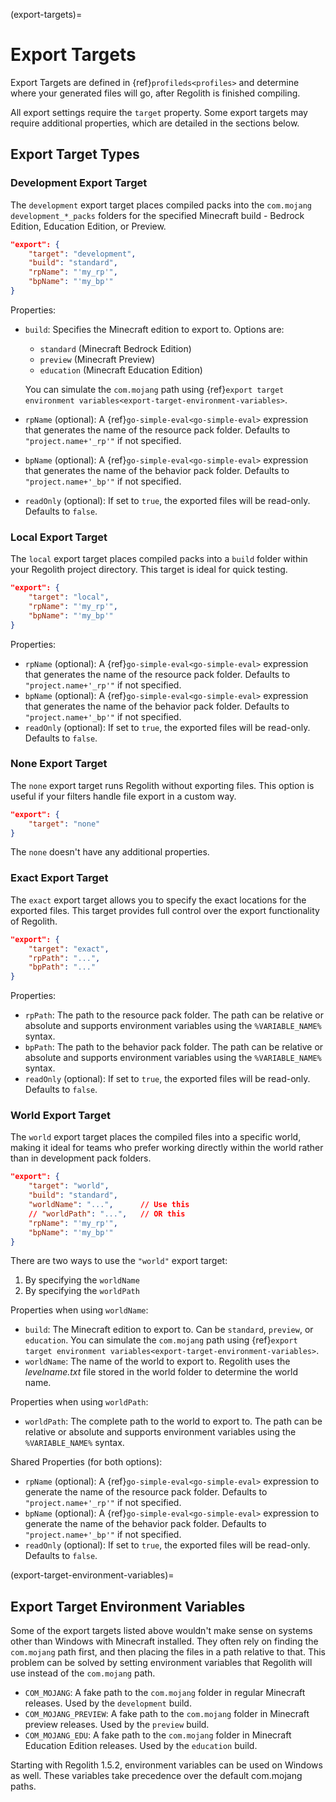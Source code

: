 (export-targets)=
# Export Targets
Export Targets are defined in {ref}`profileds<profiles>` and determine where your generated files will go, after Regolith is finished compiling.

All export settings require the `target` property. Some export targets may require additional properties, which are detailed in the sections below.

## Export Target Types
### Development Export Target
The `development` export target places compiled packs into the `com.mojang` `development_*_packs` folders for the specified Minecraft build - Bedrock Edition, Education Edition, or Preview.

```json
"export": {
    "target": "development",
    "build": "standard",
    "rpName": "'my_rp'",
    "bpName": "'my_bp'"
}
```
Properties:
- `build`: Specifies the Minecraft edition to export to. Options are:
  - `standard` (Minecraft Bedrock Edition)
  - `preview` (Minecraft Preview)
  - `education` (Minecraft Education Edition)

  You can simulate the `com.mojang` path using {ref}`export target environment variables<export-target-environment-variables>`.
- `rpName` (optional): A {ref}`go-simple-eval<go-simple-eval>` expression that generates the name of the resource pack folder. Defaults to `"project.name+'_rp'"` if not specified.
- `bpName` (optional): A {ref}`go-simple-eval<go-simple-eval>` expression that generates the name of the behavior pack folder. Defaults to `"project.name+'_bp'"` if not specified.
- `readOnly` (optional): If set to `true`, the exported files will be read-only. Defaults to `false`.

### Local Export Target
The `local` export target  places compiled packs into a `build` folder within your Regolith project directory. This target is ideal for quick testing.

```json
"export": {
    "target": "local",
    "rpName": "'my_rp'",
    "bpName": "'my_bp'"
}
```

Properties:
- `rpName` (optional): A {ref}`go-simple-eval<go-simple-eval>` expression that generates the name of the resource pack folder. Defaults to `"project.name+'_rp'"` if not specified.
- `bpName` (optional): A {ref}`go-simple-eval<go-simple-eval>` expression that generates the name of the behavior pack folder. Defaults to `"project.name+'_bp'"` if not specified.
- `readOnly` (optional): If set to `true`, the exported files will be read-only. Defaults to `false`.

### None Export Target
The `none` export target runs Regolith without exporting files. This option is useful if your filters handle file export in a custom way.

```json
"export": {
    "target": "none"
}
```
The `none` doesn't have any additional properties.

### Exact Export Target
The `exact` export target  allows you to specify the exact locations for the exported files. This target provides full control over the export functionality of Regolith.

```json
"export": {
    "target": "exact",
    "rpPath": "...",
    "bpPath": "..."
}
```

Properties:
- `rpPath`: The path to the resource pack folder. The path can be relative or absolute and supports environment variables using the `%VARIABLE_NAME%` syntax.
- `bpPath`: The path to the behavior pack folder. The path can be relative or absolute and supports environment variables using the `%VARIABLE_NAME%` syntax.
- `readOnly` (optional): If set to `true`, the exported files will be read-only. Defaults to `false`.

### World Export Target
The `world` export target places the compiled files into a specific world, making it ideal for teams who prefer working directly within the world rather than in development pack folders.

```json
"export": {
    "target": "world",
    "build": "standard",
    "worldName": "...",      // Use this
    // "worldPath": "...",   // OR this
    "rpName": "'my_rp'",
    "bpName": "'my_bp'"
}
```
There are two ways to use the `"world"` export target:
1. By specifying the `worldName`
2. By specifying the `worldPath`

Properties when using `worldName`:
- `build`: The Minecraft edition to export to. Can be `standard`, `preview`, or `education`. You can simulate the `com.mojang` path using {ref}`export target environment variables<export-target-environment-variables>`.
- `worldName`: The name of the world to export to. Regolith uses the *levelname.txt* file stored in the world folder to determine the world name.

Properties when using `worldPath`:
- `worldPath`: The complete path to the world to export to. The path can be relative or absolute and supports environment variables using the `%VARIABLE_NAME%` syntax.

Shared Properties (for both options):
- `rpName` (optional): A {ref}`go-simple-eval<go-simple-eval>` expression to generate the name of the resource pack folder. Defaults to `"project.name+'_rp'"` if not specified.
- `bpName` (optional): A {ref}`go-simple-eval<go-simple-eval>` expression to generate the name of the behavior pack folder. Defaults to `"project.name+'_bp'"` if not specified.
- `readOnly` (optional): If set to `true`, the exported files will be read-only. Defaults to `false`.

(export-target-environment-variables)=
## Export Target Environment Variables

Some of the export targets listed above wouldn't make sense on systems other than Windows with Minecraft installed. They often rely on finding the `com.mojang` path first, and then placing the files in a path relative to that. This problem can be solved by setting environment variables that Regolith will use instead of the `com.mojang` path.

- `COM_MOJANG`: A fake path to the `com.mojang` folder in regular Minecraft releases. Used by the `development` build.
- `COM_MOJANG_PREVIEW`: A fake path to the `com.mojang` folder in Minecraft preview releases. Used by the `preview` build.
- `COM_MOJANG_EDU`: A fake path to the `com.mojang` folder in Minecraft Education Edition releases. Used by the `education` build.

Starting with Regolith 1.5.2, environment variables can be used on Windows as well. These variables take precedence over the default com.mojang paths.

